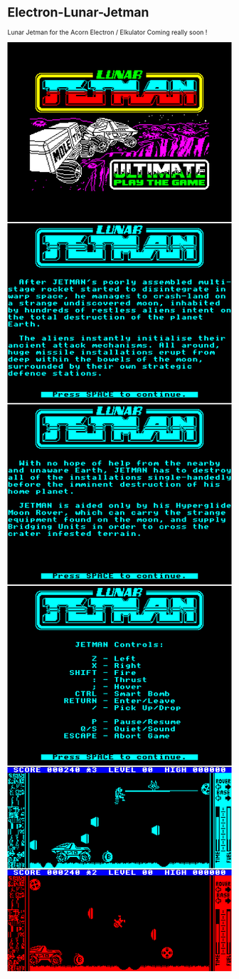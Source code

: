# Electron-Lunar-Jetman

Lunar Jetman for the Acorn Electron / Elkulator
Coming really soon !

![Electron Lunar Jetman Title Screen](https://github.com/Snuggsy187/Electron-Lunar-Jetman/blob/main/png/ElkJetman1.png)
![Electron Lunar Jetman Title Screen](https://github.com/Snuggsy187/Electron-Lunar-Jetman/blob/main/png/ElkJetman2.png)
![Electron Lunar Jetman Title Screen](https://github.com/Snuggsy187/Electron-Lunar-Jetman/blob/main/png/ElkJetman3.png)
![Electron Lunar Jetman Title Screen](https://github.com/Snuggsy187/Electron-Lunar-Jetman/blob/main/png/ElkJetman4.png)
![Electron Lunar Jetman Title Screen](https://github.com/Snuggsy187/Electron-Lunar-Jetman/blob/main/png/ElkJetman5.png)
![Electron Lunar Jetman Title Screen](https://github.com/Snuggsy187/Electron-Lunar-Jetman/blob/main/png/ElkJetman6.png)

